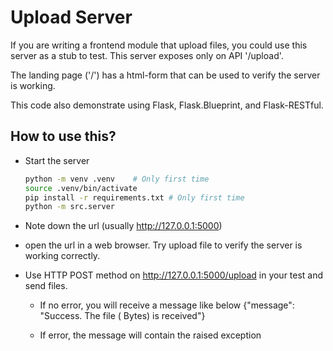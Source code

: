 # Upload Server

If you are writing a frontend module that upload files, you could use this server as a stub to test. This server exposes only on API '/upload'.

The landing page ('/') has a html-form that can be used to verify the server is working.

This code also demonstrate using Flask, Flask.Blueprint, and Flask-RESTful.

## How to use this?

* Start the server
    ```bash
    python -m venv .venv    # Only first time 
    source .venv/bin/activate
    pip install -r requirements.txt # Only first time
    python -m src.server
    ```
* Note down the url (usually http://127.0.0.1:5000)

* open the url in a web browser. Try upload file to verify the server is working correctly.
 
* Use HTTP POST method on http://127.0.0.1:5000/upload in your test and send files.

  * If no error, you will receive a message like below
    {"message": "Success. The file <name> (<size> Bytes) is received"}

  * If error, the message will contain the raised exception

